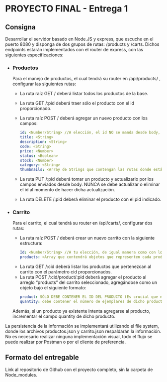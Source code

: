 # **PROYECTO FINAL - Entrega 1**

## **Consigna**

Desarrollar el servidor basado en Node.JS y express, que escuche en el puerto 8080 y disponga de dos grupos de rutas: /products y /carts. Dichos endpoints estarán implementados con el router de express, con las siguientes especificaciones:


- ### **Productos** 
  Para el manejo de productos, el cual tendrá su router en /api/products/ , configurar las siguientes rutas:
    - La ruta raíz GET / deberá listar todos los productos de la base.
    - La ruta GET /:pid deberá traer sólo el producto con el id proporcionado.
    - La ruta raíz POST / deberá agregar un nuevo producto con los campos:

        ```yaml
        id: <Number/String> //A elección, el id NO se manda desde body, se autogenera, asegurando que NUNCA se repetirán los ids en el archivo.
        title: <String>
        description: <String>
        code: <String>
        price: <Number>
        status: <Boolean>
        stock: <Number>
        category: <String>
        thumbnails: <Array de Strings que contengan las rutas donde están almacenadas las imágenes referentes a dicho producto>
        ```
    - La ruta PUT /:pid deberá tomar un producto y actualizarlo por los campos enviados desde body. NUNCA se debe actualizar o eliminar el id al momento de hacer dicha actualización.
    - La ruta DELETE /:pid deberá eliminar el producto con el pid indicado. 

- ### **Carrito**
   Para el carrito, el cual tendrá su router en /api/carts/, configurar dos rutas:
    - La ruta raíz POST / deberá crear un nuevo carrito con la siguiente estructura:
        ```yaml
        Id: <Number/String> //A tu elección, de igual manera como con los productos, debes asegurar que nunca se dupliquen los ids y que este se autogenere).
        products: <Array que contendrá objetos que representen cada producto>
        ```
    - La ruta GET /:cid deberá listar los productos que pertenezcan al carrito con el parámetro cid proporcionados.
    - La ruta POST  /:cid/product/:pid deberá agregar el producto al arreglo “products” del carrito seleccionado, agregándose como un objeto bajo el siguiente formato:
        ``` yaml
        product: SÓLO DEBE CONTENER EL ID DEL PRODUCTO (Es crucial que no agregues el producto completo)
        quantity: debe contener el número de ejemplares de dicho producto. El producto, de momento, se agregará de uno en uno.
        ```
   Además, si un producto ya existente intenta agregarse al producto, incrementar el campo quantity de dicho producto. 

La persistencia de la información se implementará utilizando el file system, donde los archivos productos.json y carrito.json respaldarán la información.
No es necesario realizar ninguna implementación visual, todo el flujo se puede realizar por Postman o por el cliente de preferencia.

## **Formato del entregable**

Link al repositorio de Github con el proyecto completo, sin la carpeta de Node_modules.

